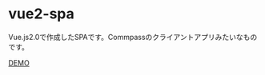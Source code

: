 # vue2-spa

Vue.js2.0で作成したSPAです。Commpassのクライアントアプリみたいなものです。

[DEMO](https://44x1carbon.github.io/vue2-spa/#/search)
